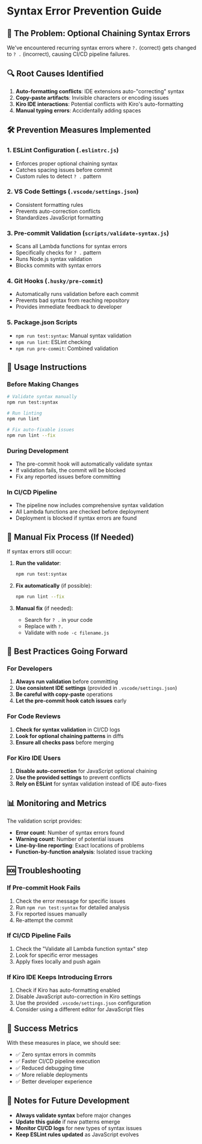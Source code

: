 # Syntax Error Prevention Guide

## 🚨 The Problem: Optional Chaining Syntax Errors

We've encountered recurring syntax errors where `?.` (correct) gets changed to `? .` (incorrect), causing CI/CD pipeline failures.

## 🔍 Root Causes Identified

1. **Auto-formatting conflicts**: IDE extensions auto-"correcting" syntax
2. **Copy-paste artifacts**: Invisible characters or encoding issues
3. **Kiro IDE interactions**: Potential conflicts with Kiro's auto-formatting
4. **Manual typing errors**: Accidentally adding spaces

## 🛠️ Prevention Measures Implemented

### 1. ESLint Configuration (`.eslintrc.js`)
- Enforces proper optional chaining syntax
- Catches spacing issues before commit
- Custom rules to detect `? .` pattern

### 2. VS Code Settings (`.vscode/settings.json`)
- Consistent formatting rules
- Prevents auto-correction conflicts
- Standardizes JavaScript formatting

### 3. Pre-commit Validation (`scripts/validate-syntax.js`)
- Scans all Lambda functions for syntax errors
- Specifically checks for `? .` pattern
- Runs Node.js syntax validation
- Blocks commits with syntax errors

### 4. Git Hooks (`.husky/pre-commit`)
- Automatically runs validation before each commit
- Prevents bad syntax from reaching repository
- Provides immediate feedback to developer

### 5. Package.json Scripts
- `npm run test:syntax`: Manual syntax validation
- `npm run lint`: ESLint checking
- `npm run pre-commit`: Combined validation

## 🎯 Usage Instructions

### Before Making Changes
```bash
# Validate syntax manually
npm run test:syntax

# Run linting
npm run lint

# Fix auto-fixable issues
npm run lint --fix
```

### During Development
- The pre-commit hook will automatically validate syntax
- If validation fails, the commit will be blocked
- Fix any reported issues before committing

### In CI/CD Pipeline
- The pipeline now includes comprehensive syntax validation
- All Lambda functions are checked before deployment
- Deployment is blocked if syntax errors are found

## 🔧 Manual Fix Process (If Needed)

If syntax errors still occur:

1. **Run the validator**:
   ```bash
   npm run test:syntax
   ```

2. **Fix automatically** (if possible):
   ```bash
   npm run lint --fix
   ```

3. **Manual fix** (if needed):
   - Search for `? .` in your code
   - Replace with `?.`
   - Validate with `node -c filename.js`

## 🚀 Best Practices Going Forward

### For Developers
1. **Always run validation** before committing
2. **Use consistent IDE settings** (provided in `.vscode/settings.json`)
3. **Be careful with copy-paste** operations
4. **Let the pre-commit hook catch issues** early

### For Code Reviews
1. **Check for syntax validation** in CI/CD logs
2. **Look for optional chaining patterns** in diffs
3. **Ensure all checks pass** before merging

### For Kiro IDE Users
1. **Disable auto-correction** for JavaScript optional chaining
2. **Use the provided settings** to prevent conflicts
3. **Rely on ESLint** for syntax validation instead of IDE auto-fixes

## 📊 Monitoring and Metrics

The validation script provides:
- **Error count**: Number of syntax errors found
- **Warning count**: Number of potential issues
- **Line-by-line reporting**: Exact locations of problems
- **Function-by-function analysis**: Isolated issue tracking

## 🆘 Troubleshooting

### If Pre-commit Hook Fails
1. Check the error message for specific issues
2. Run `npm run test:syntax` for detailed analysis
3. Fix reported issues manually
4. Re-attempt the commit

### If CI/CD Pipeline Fails
1. Check the "Validate all Lambda function syntax" step
2. Look for specific error messages
3. Apply fixes locally and push again

### If Kiro IDE Keeps Introducing Errors
1. Check if Kiro has auto-formatting enabled
2. Disable JavaScript auto-correction in Kiro settings
3. Use the provided `.vscode/settings.json` configuration
4. Consider using a different editor for JavaScript files

## 🎯 Success Metrics

With these measures in place, we should see:
- ✅ Zero syntax errors in commits
- ✅ Faster CI/CD pipeline execution
- ✅ Reduced debugging time
- ✅ More reliable deployments
- ✅ Better developer experience

## 📝 Notes for Future Development

- **Always validate syntax** before major changes
- **Update this guide** if new patterns emerge
- **Monitor CI/CD logs** for new types of syntax issues
- **Keep ESLint rules updated** as JavaScript evolves
